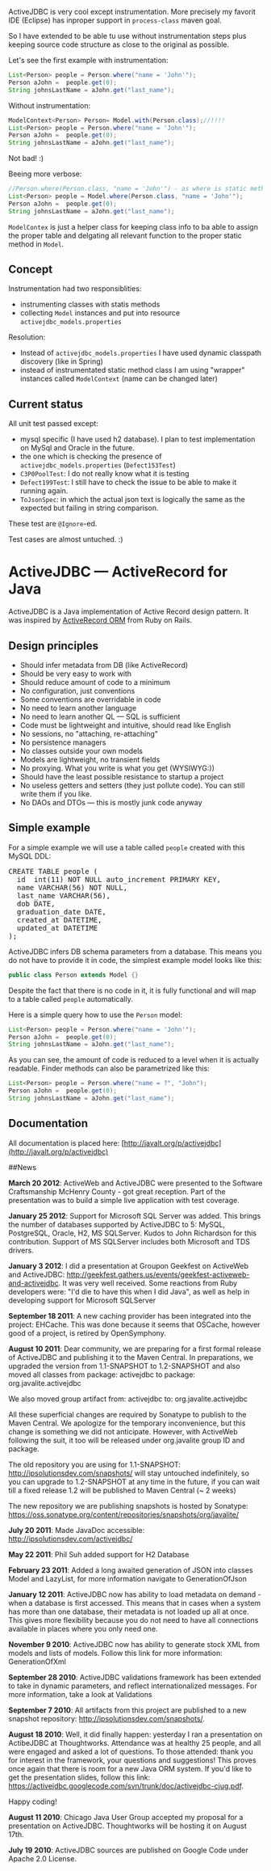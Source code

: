 ActiveJDBC is very cool except instrumentation. More precisely my favorit IDE (Eclipse) 
has inproper support in `process-class` maven goal.

So I have extended to be able tu use without instrumentation steps plus keeping
source code structure as close to the original as possible. 

Let's see the first example with instrumentation:

```Java
List<Person> people = Person.where("name = 'John'");
Person aJohn =  people.get(0);
String johnsLastName = aJohn.get("last_name");
```

Without instrumentation:

```Java
ModelContext<Person> Person= Model.with(Person.class);//!!!!
List<Person> people = Person.where("name = 'John'");
Person aJohn =  people.get(0);
String johnsLastName = aJohn.get("last_name");
```

Not bad! :)

Beeing more verbose:

```Java
//Person.where(Person.class, "name = 'John'") - as where is static method...
List<Person> people = Model.where(Person.class, "name = 'John'");
Person aJohn =  people.get(0);
String johnsLastName = aJohn.get("last_name");
```

`ModelContex` is just a helper class for keeping class info to ba able to assign the proper table 
and delgating all relevant function to the proper static method in `Model`. 

Concept
--------

Instrumentation had two responsiblities:

- instrumenting classes with statis methods
- collecting `Model` instances and put into resource `activejdbc_models.properties`

Resolution:

- Instead of `activejdbc_models.properties` I have used dynamic classpath discovery (like in Spring)
- instead of instrumentated static method class I am using "wrapper" instances called `ModelContext` (name can be changed later) 

Current status 
-------------

All unit test passed except:

- mysql specific (I have used h2 database). I plan to test implementation on MySql and Oracle in the future.
- the one which is checking the presence of `activejdbc_models.properties` (`Defect153Test`)
- `C3P0PoolTest`: I do not really know what it is testing
- `Defect199Test`: I still have to check the issue to be able to make it running again.
- `ToJsonSpec`: in which the actual json text is logically the same as the expected but failing in string comparison.

These test are `@Ignore`-ed.

Test cases are almost untuched. :)


ActiveJDBC &mdash; ActiveRecord for Java
==========


ActiveJDBC is a Java implementation of Active Record design pattern. 
It was inspired by [ActiveRecord ORM](https://github.com/rails/rails/tree/master/activerecord) from Ruby on Rails.

## Design principles
* Should infer metadata from DB (like ActiveRecord)
* Should be very easy to work with
* Should reduce amount of code to a minimum
* No configuration, just conventions
* Some conventions are overridable in code
* No need to learn another language
* No need to learn another QL &mdash; SQL is sufficient
* Code must be lightweight and intuitive, should read like English
* No sessions, no "attaching, re-attaching"
* No persistence managers
* No classes outside your own models
* Models are lightweight, no transient fields
* No proxying. What you write is what you get (WYSIWYG:))
* Should have the least possible resistance to startup a project
* No useless getters and setters (they just pollute code). You can still write them if you like.
* No DAOs and DTOs &mdash; this is mostly junk code anyway

## Simple example

For a simple example we will use a table called `people` created with this MySQL DDL:

<pre>
CREATE TABLE people (
  id  int(11) NOT NULL auto_increment PRIMARY KEY, 
  name VARCHAR(56) NOT NULL, 
  last_name VARCHAR(56), 
  dob DATE, 
  graduation_date DATE, 
  created_at DATETIME, 
  updated_at DATETIME
);
</pre>

ActiveJDBC infers DB schema parameters from a database. This means you do not have to provide it in code, the simplest example model looks like this:

```java
public class Person extends Model {}
```

Despite the fact that there is no code in it, it is fully functional and will map to a table called `people` automatically.

Here is a simple query how to use the `Person` model:
 
```Java
List<Person> people = Person.where("name = 'John'");
Person aJohn =  people.get(0);
String johnsLastName = aJohn.get("last_name");
```

As you can see, the amount of code is reduced to a level when it is actually readable. Finder methods can also be parametrized like this:

```Java
List<Person> people = Person.where("name = ?", "John");
Person aJohn =  people.get(0);
String johnsLastName = aJohn.get("last_name");
```

## Documentation
All documentation is  placed here: [http://javalt.org/p/activejdbc](http://javalt.org/p/activejdbc)

##News

__March 20 2012__: ActiveWeb and ActiveJDBC were presented to the Software Craftsmanship McHenry County - got great reception. Part of the presentation was to build a simple live application with test coverage.

__January 25 2012__: Support for Microsoft SQL Server was added. This brings the number of databases supported by ActiveJDBC to 5: MySQL, PostgreSQL, Oracle, H2, MS SQLServer. Kudos to John Richardson for this contribution. Support of MS SQLServer includes both Microsoft and TDS drivers.

__January 3 2012__: I did a presentation at Groupon Geekfest on ActiveWeb and ActiveJDBC: http://geekfest.gathers.us/events/geekfest-activeweb-and-activejdbc. It was very well received. Some reactions from Ruby developers were: "I'd die to have this when I did Java", as well as help in developing support for Microsoft SQLServer

__September 18 2011__: A new caching provider has been integrated into the project: EHCache. This was done because it seems that OSCache, however good of a project, is retired by OpenSymphony.

__August 10 2011__: Dear community, we are preparing for a first formal release of ActiveJDBC and publishing it to the Maven Central. In preparations, we upgraded the version from 1.1-SNAPSHOT to 1.2-SNAPSHOT and also moved all classes from package: activejdbc to package: org.javalite.activejdbc

We also moved group artifact from: activejdbc to: org.javalite.activejdbc

All these superficial changes are required by Sonatype to publish to the Maven Central. We apologize for the temporary inconvenience, but this change is something we did not anticipate. However, with ActiveWeb following the suit, it too will be released under org.javalite group ID and package.

The old repository you are using for 1.1-SNAPSHOT: http://ipsolutionsdev.com/snapshots/ will stay untouched indefinitely, so you can upgrade to 1.2-SNAPSHOT at any time in the future, if you can wait till a fixed release 1.2 will be published to Maven Central (~ 2 weeks)

The new repository we are publishing snapshots is hosted by Sonatype: https://oss.sonatype.org/content/repositories/snapshots/org/javalite/

__July 20 2011__: Made JavaDoc accessible: http://ipsolutionsdev.com/activejdbc/

__May 22 2011__: Phil Suh added support for H2 Database

__February 23 2011__: Added a long awaited generation of JSON into classes Model and LazyList, for more information navigate to GenerationOfJson

__January 12 2011__: ActiveJDBC now has ability to load metadata on demand - when a database is first accessed. This means that in cases when a system has more than one database, their metadata is not loaded up all at once. This gives more flexibility because you do not need to have all connections available in places where you only need one.

__November 9 2010__: ActiveJDBC now has ability to generate stock XML from models and lists of models. Follow this link for more information: GenerationOfXml

__September 28 2010__: ActiveJDBC validations framework has been extended to take in dynamic parameters, and reflect internationalized messages. For more information, take a look at Validations

__September 7 2010__: All artifacts from this project are published to a new snapshot repository: http://ipsolutionsdev.com/snapshots/.

__August 18 2010__: Well, it did finally happen: yesterday I ran a presentation on ActibeJDBC at Thoughtworks. Attendance was at healthy 25 people, and all were engaged and asked a lot of questions. To those attended: thank you for interest in the framework, your questions and suggestions! This proves once again that there is room for a new Java ORM system. If you'd like to get the presentation slides, follow this link: https://activejdbc.googlecode.com/svn/trunk/doc/activejdbc-cjug.pdf.

Happy coding!

__August 11 2010__: Chicago Java User Group accepted my proposal for a presentation on ActiveJDBC. Thoughtworks will be hosting it on August 17th.

__July 19 2010__: ActiveJDBC sources are published on Google Code under Apache 2.0 License.
